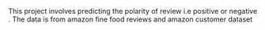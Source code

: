 This project involves predicting the polarity of review i.e positive or negative .  The data is from amazon fine food reviews and amazon customer dataset
